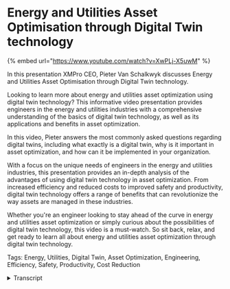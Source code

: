 # Energy and Utilities Asset Optimisation through Digital Twin technology
{% embed url="https://www.youtube.com/watch?v=XwPLj-X5uwM" %}

In this presentation XMPro CEO, Pieter Van Schalkwyk discusses Energy and Utilities Asset Optimisation through Digital Twin technology.

Looking to learn more about energy and utilities asset optimization using digital twin technology? This informative video presentation provides engineers in the energy and utilities industries with a comprehensive understanding of the basics of digital twin technology, as well as its applications and benefits in asset optimization.

In this video, Pieter answers the most commonly asked questions regarding digital twins, including what exactly is a digital twin, why is it important in asset optimization, and how can it be implemented in your organization.

With a focus on the unique needs of engineers in the energy and utilities industries, this presentation provides an in-depth analysis of the advantages of using digital twin technology in asset optimization. From increased efficiency and reduced costs to improved safety and productivity, digital twin technology offers a range of benefits that can revolutionize the way assets are managed in these industries.

Whether you're an engineer looking to stay ahead of the curve in energy and utilities asset optimization or simply curious about the possibilities of digital twin technology, this video is a must-watch. So sit back, relax, and get ready to learn all about energy and utilities asset optimization through digital twin technology.

Tags: Energy, Utilities, Digital Twin, Asset Optimization, Engineering, Efficiency, Safety, Productivity, Cost Reduction
<details>
<summary>Transcript</summary>I'm beautiful and I will run you through

how energy and utilities do asset

optimization using digital twin

technology

when we speak to Executives in energy

and utilities and specifically around

asset optimization using digital twins

we kind of hear the same three questions

what is a digital twin why should I care

and how do I get started

so I'll start with what is a digital

twin we were early member of the digital

twin Consortium and in that Consortium

of 250 organizations came up with a

definition of a digital twin is a

virtual representation of a real world

entity or process that is synchronized

at a specific frequency and Fidelity and

the key is that it synchronizes the

visual representation of an entity which

could be a physical entity or something

like a business process

It Is underpinned by three things which

is it needs to improve understanding

decision making and effective action it

needs to use real-time historical and

historical data to help you analyze what

happened in the past what's happening

right now and what's likely to happen in

the future

now digital twins should be driven from

a business perspective around outcomes

we grade them around specific use cases

or applications

they are powered by integration a key

aspect using data and guided by

Specialists to understand the domain

where they operate and typically these

are implemented in the in the industrial

environment like energy utilities

through ID and ID systems

if we explain this in a picture on the

left hand side we have the physical

entity or the physical twin

and on the right hand side we have the

digital twin which consists of a model

consists of data that is synchronized at

a certain twinning right

and

during that synchronization we create an

instance or instantiate the digital twin

based on the model I can have one model

and a thousand pumps in this example and

sometimes the digital twin would feed

information back

do the equipment but that is not

necessary from a digital twin definition

perspective but it does need

synchronization from the physical to the

virtual side of it so 50 000 foot view

of what it is now you also get very

simple discrete digital twins like a

Transformer not that it's a simple piece

of equipment but you can create it a

simple digital twin around that which

could be part of a composite digital

twin for example the substation and that

substation is part of a larger bigger

Network which then becomes a system of

systems Challenge and that's how the

scope and scale of digital Twins and the

interoperability challenge with it grows

what does life look like like right now

with our digital twins well operations

maintenance safety and all these other

functions have their own little systems

on the right hand side where they

sometimes duplicate data and have

different systems and each of them or do

have their own capabilities in different

silos what a digital twin brings it's

really that proxy that allows you to use

common capabilities in the middle and

then let the different areas of the

business create use cases we'll get back

to these six core capabilities as you

see them there when you talk a little

bit later on how to build these things

so just remember the paper clip will get

back to that

the second question that we get is why

should I K now again in energy and

utilities

some of the examples here is really

around the measurable Roi and this is

how microgreens talks about the

impediments of digital Twins and why you

know from an adoption perspective one of

them is that you have to have

value-based use cases because

accountants are the killers of Joy

according to him and if you didn't know

he was the founder of the term

uh digital twins looking at energy

utilities and specifically

on the asset side predictive maintenance

according to Kinsey McKinsey and study

that was done anywhere between 10 to 20

my reduction of Maintenance costs as

well as increase in asset availability

but in 10 to 20 if you put that in

context of your organization it's

massive likewise with performance asset

Performance Management how do we improve

the utilization and and the asset

productivity again you can see anywhere

to doing five percent now if we move

that into the grid operation side of

things

on the

transmission side again anywhere from 10

to 20 in reduction in Grid related

outage times

from Navigant research the if we can now

start integrating some of these other

new generation or alternative energy

sources and we can do that in a

structured way then again the impact

anyway from three to five percent in

terms of improvement of getting those

online and lastly does it Disaster

Recovery things like natural

disasters and those how do we recover

from that how do we recover quicker and

this is from the electric power

Institute some of the numbers that they

are there

there's also been a shift in power so

how we did it traditionally we had

generation units and then we had load

units and we just it was just a

continuous optimization problem

will be moving to now

we have generators that are also

consumers and it's a really much more of

a balancing act and we have to sense the

side and act in a different way it

requires collaboration orchestration and

a lot more con flexibility compared to

where we came from historically now in

order to do that and this is from

Gartner to move now where we right now

have a limited amount of Renewables as

that changes and how we also centralized

everything even from the decision

support and the applications that we use

very monolithic applications and and

structures that we had moving into

intelligent distributed organizations

recomposable decisions the way to do

that is by one adopting digital twins in

the context of the discussion today as

well as composable capabilities and how

we do that

now again this all needs

executive support and we need to

Drive the ROI and the levers that they

have is really around and where digital

twins can support the the the ROI on the

investment is to help

with these assets around to run more

often to produce more or or enhance the

output while it's operating or running

improve the integration of distributed

assets and also minimize the cost in the

process all in the framework of enhanced

safety and also improving ESG across

these four key drivers or key threads

around business performance the process

optimization ESG monitoring compliance

and also asset performance and this is a

strategic initiative set now in order to

drive that a lot of organizations are

creating different initiatives so

underneath of those different

initiatives to address that but the real

trick is in moving from a strategic to a

tactical and operational side and

thinking about what the decision support

and automation requirements are at each

level of the triangle to turn the

strategy into execution at both the

Tactical and operational levels

when we look at this from a digital twin

perspective a little bit more bioropical

you'll see on the left hand side we have

strategic tactical and operational so

right at the top from a strategic

perspective I want to see all those Roi

drivers and I potentially even want to

see it across different sites which may

also have a tactical implication but

then I go into the asset health and then

the process household operational Health

with the equipment and again at

operational tactical levels and this is

what the digital twin can help you do

and one of the key things is you can

create metrics at every level to see how

good you are at doing that

now a different perspective on this and

the role of a digital twin is to create

that common operating picture for

operational awareness and response and

the whole idea is to change from

reactive to more prescriptive operations

and many organizations now inbound

utilities and asset intensive complex

Industries have

all array of complex assets where

there's already scada systems PLC

sensors and everything in there a whole

bunch of different applications inside

the organization Erp GIS name them ML

and then we're trying to use people

processes and automation to respond to

events that happens in all of this

context

and there are signals going from from

the assets into these systems and

transactions in terms of what people

need to do and we have subject matter

experts that have a deep understanding

of these of these assets and how they

operate now what we are trying to do is

first of all connect to all of those

signals and data and create some event

intelligence and in Excel Pro we do that

through what we call our data streams so

it's a visual way of connecting and

handling the integration to all of these

complex things around a specific use

case or application that we are trying

to do so it's a visual way of connecting

the data so that we can create

visualization so looking at the same

data at all the different levels but

from a different perspective or

different lens operationally I see

information and this is what we refer to

as event intelligence we are now

connected to these real-time data

streams and it now feeds our common

operating picture with the the or from

from the same data sources but a

different lens in perspective at the

Strategic level at the planning or

tactical level what's my view for the

next two two weeks a month a quarter

versus what's happening right now at

operational level and what do I do need

to do right now and this gives us

operations intelligence so now we've now

moved from event intelligence to being

able to operate in a better white and

again adding some more capability to

this is being able to create

recommendations that you can consolidate

from all of these different places and

have a consistent way that you present

how people respond

to different

events that happen but using again a

similar structure whether that strategic

level tactical level or even bringing it

from the underlying systems that sits at

the bottom for us that's the Holy Grail

of a common operating pictures not just

seeing the picture but to know what to

do and have prescriptive recommendations

which allows your smartest people to

kind of pull those Roi levers so they

know how to now manipulate those levers

which will reduce the risk of you being

blindsided by key events that are likely

to happen or happening

and it also improves the accountability

and close the feedback loop that

provides visibility and opportunity for

Learning and this is a whole new

business process but if I look at

digital twins in terms of business

processes this is not new this is from

Gartner in terms of you know looking for

example at an asset a digital twin what

you are trying to do is the asset

Performance Management

um you know when something's wrong we

want to rise a ticket for maintenance we

want to make sure that we've got people

we want to know that we've got space we

want to schedule the maintenance effort

and also create tasks and worklets for

for technicians to go out and do that

and then at that stage we can take the

asset offline for maintenance so once we

find a

vibration data that gives us an alert it

goes to full circle so in a way that's a

similar description but this is just a

new this is just a business process with

a different way of actuating and

responding to it instead of human to

human workflies this is now initiated

through machines and iot and sensors the

still analysis process there's still a

work plan process and there's still the

execution of making sure that it's done

and the values that's in improving the

yield and in terms of the business

outcomes making it more profitable

from an excellent Pro point of view with

a common operating picture it's the same

you know it's about integrating all of

this heterogeneous data in a drag and

drop way and then being able to combine

um off-the-shelf analytics with some

maybe some more advanced analytics

developed by your own SM

es in-house

getting that into the systems so that

you can go and create work orders and

things like that in Erp and eam and some

of the other systems and then create a

an interactive user experience a lot and

as we're moving into AR VR and some of

the others how do we support that so we

can help that technician to do the best

best job and then verifying and checking

that the work has been done

so we can close the loop on this the

next question that we get is so this is

all well and great but how do I get

started

so

the way that we get started and again

this is just based on a concept of

composable architecture there are many

different pictures I personally like

this one of well Gardner where it talks

about all these package business

capabilities that sit at the center so

how can we create these reusable blocks

almost like Lego blocks how can I create

all of these blocks and then allow my

subject matter experts where all the

data and everything comes from all the

existing systems that we have to be able

to compose new applications and this

this composition platform can handle

integration orchestration where you

exported at the operation and the

governance as we go through and then we

just build these applications on top

we've taken that same approach and just

applied it to the different types of

data and information that we see in the

industrial and specifically power

utilities environments so physics-based

models analytics iot and temporal data

transactional data and visual models and

master data as part of this you can see

all the the different types of that

lives in there through that we can now

create package business capabilities so

we can have Leak Detection we can do

current monitoring you can do ask

reusable little blocks of capabilities

and compose that together

to be able to grow digital twins that's

where X and profit we see ourselves as a

digital twin composition platform that's

really good at handling the integration

composition orchestration

the development of all of this and the

management as well as the ux spot that's

sort of on top of it while all of this

is integrated into Legacy Business

Systems I.T systems iot systems and kind

of the modern data Fabrics that we see a

lot of organizations Implement right now

that enables us to build

digital twins for Performance Management

fault detection automation

um

emissions and different we can reuse a

lot of the things that we've done and

the connections and and capabilities

have been packaged together in order to

do that from X and pro perspective the

way that we that we do that on the left

hand side we've got our data streams

which is the how do we connect and

integrate and compose and orchestrate on

the right hand side is more the ux and

the ux development in our application

designer so I mentioned earlier in terms

of the little paper clip and those six

capabilities that we saw inside digital

twin Consortium I had the opportunity to

lead a group that created the

capabilities of a periodic table and we

categorized all the capabilities of a

digital 20 into six main groups naming

uh data services integration

intelligence user experience management

and trustworthiness as the key

categories for these and inside that for

example with data services we have data

streaming data transformation so a whole

bunch of of core capabilities there's

actually 62 so in integration on

Intelligence on ux on how to manage all

of this and also from a trustworthiness

this is available on the digital twin

Consortium website

um so I'm not going to draw down into

much more detail you can get some

information there but there but you can

compose any digital twin by using some

of these blocks

and it gives so here's an example of

condition monitoring for a wind form in

this one I only use these capabilities

and if I want to create energy

prediction then suddenly I have machine

learning artificial intelligence and

some of the other things I need to add

which also helps us to start a

conversation around what capabilities do

we have in organization and which of

them should we look at building

partnering acquiring so there's a whole

bunch of things but it also helps us to

also not just focus on the smart

technical things because this is not a

technology or this is not an

architecture this is just core

capabilities but some of it relates to

trustworthiness like security safety

and also how do we handle things like

event logging and some of managing these

things at scale

so what does it look like as a typical

example so here is that wind form and

this is a remote Operation Center

so I can see my overall portfolio of

Wind forms and Silo forms and all sorts

of different

assets that I have I can see at the

moment they're all green so pretty happy

with those I can also see key outcomes

and I'll drill into much more detail on

each of these but it's really around how

can we make sure that we are outcomes

focused that we provide contextual

metadata context for decision makers how

do we focus on the asset itself and the

asset performance how can we provide

Advanced analysis as well as

collaboration and all of this and also

you know how do we provide access to

knowledge all in a common operating

picture

so with that

I'll get into a little bit more detail

on how we compose the digital twins for

us it's a three-step process the first

step is

orchestrating all of this data the

second part is and in a visual way the

second part is creating the visual

experience in this instance it's a it's

a desktop app but it could be mobile it

could be Irv or any one of those and

then how do we create recommendations

because that's a key thing you actually

the real outcome that you're looking for

is the actions that come from

recommendations so if I touch on the

first part in terms of how we build this

orchestration what you'll see here is

typically how we do it at XM Pro we've

got a visual drag and drop data stream

designer and with this I can now bring

in information from the router and the

gearbox the power the your pitch all of

that from other Telemetry using mqtt

these are all draggable blocks under

listeners there's a whole Library it's

extensible Library

um and I can drag these on I can then do

some and I can bring contacts like make

model and all that from Maxima in this

instance I can then transform that data

so there's a whole range there's a whole

bunch of blocks that are all around uh

Transformations doing calculations and

all of that

um I can add clean Wrangle data in all

of that and then the next step is

applying some AI to it you can see I'm

running a python model to predict

likelihood of failure there's anomaly on

the on the right top right I'm also

storing some data at the same time here

in in fluxdb as an action which is

action agent and on the right hand side

we then run a recommendation which is

also there are different variations all

blocks that I can drag on so this is a

visual way to build and then the data

flows based on the frequency that I'm

specifying for this as well what we've

added to this now is the ability to

bring in jupyter Notebook so we have our

AI designer which is

embedded in the product as well so I can

run some of that logic Advanced logic

correct models simulations all of that

running jupyter notebooks as part of

that data stream which is a key part of

bringing intelligence to data to to

digital twins

the next part is to make it look pretty

so the visualizations as I mentioned you

can bring in objects from external

things like Gia systems example of

Israel and also recommendations from the

recommendation engine showing me where

they are they are potential challenges

this is outcomes Focus so you can see

call metrics I'll be doing better I'll

be getting worse what's my current view

on open work orders you know and I can

see the health and across my my

different assets pretty easily if I get

into the asset itself

I can start looking at the time profile

some of the calculations around

effective utilization the power that

it's in current real-time yo and pitch

and all that I can see some of the other

live metrics the recommendations

specifically for this one

um and I this could be a 2d graph or it

could be a Unity model it could be an

Omnibus visualization and

I also have my maintenance records from

my work order history and everything as

a again as a common operating picture

for someone who makes the needs to make

a decision right now I may want to do

further analysis on this compare

different turbines in the same Wind Farm

to each other or I need to have

contextual information around what's

happening right now on in the

environment I may need to speak to

someone

from the supplier of these or someone in

our operation centers around some issues

that I'm seeing there and I have to get

some documentation and supporting

information around this

and where this is all heading as you've

seen with things like chat GPT and what

we biking in as well as the ability to

now use that and interrogate inside for

example what are the failure modes and

whatever it causes potentially for what

I'm saying here so that's where this is

heading and this is all as part of the

visualization part in the middle the

next part is being able to create these

recommendations and in this instance I

can just see some of the real-time data

around what happened

and then I can create a work order in

this instance so this will automatically

then create the work order back into my

existing system that I have like sap or

Maxima or whatever it may be

and I can do some analysis on how many

times we've seen this across this

equipment so a lot more to this I'm just

skimming over this pretty quick but

that's kind of the other core element of

an interactive digital twin which leads

me to where is this all going so what is

the future and um again I had the

opportunity to work with Dr Michael

Greaves

um and uh at the digital tone Consortium

and he's got this view of intelligent

digital twins for me it is it is a

integrated intelligent interactive

composable environment that we need so

we need to make sure that at standard

space API models as I showed at the past

need to make sure and what we're seeing

is executable AI as I've shown you where

we've got the Jupiter notebooks and

those embedded python running inside so

I can get the smarts of my Engineers

into those data streams Innovation AI

being able to run things like front

running simulation similar to what we

have in Formula One where I can speed up

the environment and kind of see what's

what's likely to happen again this is

all possible right now and then

augmenting or augmented AI for making

the digital twins smarter so taking

putting AI over the data that we're

collecting and see how can we improve

and make them smarter so we can get some

machine intelligence

um out of this from an interactive point

of view looking at making it more

um AI enabled so that they recommend for

recommendations and prescriptive

analytics creating multi-user

experiences that are that are more

collaborative generative and then also

we don't know where the industrial

minivers is going to end up or what it's

going to look like

um but the digital twins will be the

core building blocks for the industrial

metavers

and all of this in a composable way so

we can reuse

um what we're doing
</details>
